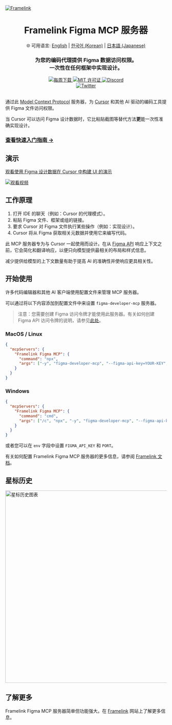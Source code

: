 <a href="https://www.framelink.ai/?utm_source=github&utm_medium=readme&utm_campaign=readme" target="_blank" rel="noopener">
  <picture>
    <source media="(prefers-color-scheme: dark)" srcset="https://www.framelink.ai/github/HeaderDark.png" />
    <img alt="Framelink" src="https://www.framelink.ai/github/HeaderLight.png" />
  </picture>
</a>

<div align="center">
  <h1>Framelink Figma MCP 服务器</h1>
  <p>
    🌐 可用语言:
    <a href="README.md">English</a> |
    <a href="README.ko.md">한국어 (Korean)</a> |
    <a href="README.ja.md">日本語 (Japanese)</a>
  </p>
  <h3>为您的编码代理提供 Figma 数据访问权限。<br/>一次性在任何框架中实现设计。</h3>
  <a href="https://npmcharts.com/compare/figma-developer-mcp?interval=30">
    <img alt="每周下载" src="https://img.shields.io/npm/dm/figma-developer-mcp.svg">
  </a>
  <a href="https://github.com/GLips/Figma-Context-MCP/blob/main/LICENSE">
    <img alt="MIT 许可证" src="https://img.shields.io/github/license/GLips/Figma-Context-MCP" />
  </a>
  <a href="https://framelink.ai/discord">
    <img alt="Discord" src="https://img.shields.io/discord/1352337336913887343?color=7389D8&label&logo=discord&logoColor=ffffff" />
  </a>
  <br />
  <a href="https://twitter.com/glipsman">
    <img alt="Twitter" src="https://img.shields.io/twitter/url?url=https%3A%2F%2Fx.com%2Fglipsman&label=%40glipsman" />
  </a>
</div>

<br/>

通过此 [Model Context Protocol](https://modelcontextprotocol.io/introduction) 服务器，为 [Cursor](https://cursor.sh/) 和其他 AI 驱动的编码工具提供 Figma 文件访问权限。

当 Cursor 可以访问 Figma 设计数据时，它比粘贴截图等替代方法**更**能一次性准确实现设计。

<h3><a href="https://www.framelink.ai/docs/quickstart?utm_source=github&utm_medium=readme&utm_campaign=readme">查看快速入门指南 →</a></h3>

## 演示

[观看使用 Figma 设计数据在 Cursor 中构建 UI 的演示](https://youtu.be/6G9yb-LrEqg)

[![观看视频](https://img.youtube.com/vi/6G9yb-LrEqg/maxresdefault.jpg)](https://youtu.be/6G9yb-LrEqg)

## 工作原理

1. 打开 IDE 的聊天（例如：Cursor 的代理模式）。
2. 粘贴 Figma 文件、框架或组的链接。
3. 要求 Cursor 对 Figma 文件执行某些操作（例如：实现设计）。
4. Cursor 将从 Figma 获取相关元数据并使用它来编写代码。

此 MCP 服务器专为与 Cursor 一起使用而设计。在从 [Figma API](https://www.figma.com/developers/api) 响应上下文之前，它会简化和翻译响应，以便只向模型提供最相关的布局和样式信息。

减少提供给模型的上下文数量有助于提高 AI 的准确性并使响应更具相关性。

## 开始使用

许多代码编辑器和其他 AI 客户端使用配置文件来管理 MCP 服务器。

可以通过将以下内容添加到配置文件中来设置 `figma-developer-mcp` 服务器。

> 注意：您需要创建 Figma 访问令牌才能使用此服务器。有关如何创建 Figma API 访问令牌的说明，请参见[此处](https://help.figma.com/hc/en-us/articles/8085703771159-Manage-personal-access-tokens)。

### MacOS / Linux

```json
{
  "mcpServers": {
    "Framelink Figma MCP": {
      "command": "npx",
      "args": ["-y", "figma-developer-mcp", "--figma-api-key=YOUR-KEY", "--stdio"]
    }
  }
}
```

### Windows

```json
{
  "mcpServers": {
    "Framelink Figma MCP": {
      "command": "cmd",
      "args": ["/c", "npx", "-y", "figma-developer-mcp", "--figma-api-key=YOUR-KEY", "--stdio"]
    }
  }
}
```

或者您可以在 `env` 字段中设置 `FIGMA_API_KEY` 和 `PORT`。

有关如何配置 Framelink Figma MCP 服务器的更多信息，请参阅 [Framelink 文档](https://www.framelink.ai/docs/quickstart?utm_source=github&utm_medium=readme&utm_campaign=readme)。

## 星标历史

<a href="https://star-history.com/#GLips/Figma-Context-MCP"><img src="https://api.star-history.com/svg?repos=GLips/Figma-Context-MCP&type=Date" alt="星标历史图表" width="600" /></a>

## 了解更多

Framelink Figma MCP 服务器简单但功能强大。在 [Framelink](https://framelink.ai?utm_source=github&utm_medium=readme&utm_campaign=readme) 网站上了解更多信息。

